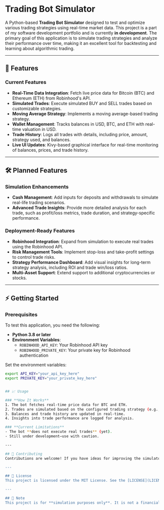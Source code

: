 # Trading Bot Simulator

A Python-based **Trading Bot Simulator** designed to test and optimize various trading strategies using real-time market data. This project is a part of my software development portfolio and is currently **in development**. The primary goal of this application is to simulate trading strategies and analyze their performance over time, making it an excellent tool for backtesting and learning about algorithmic trading.

---

## 🚀 Features

### **Current Features**
- **Real-Time Data Integration**: Fetch live price data for Bitcoin (BTC) and Ethereum (ETH) from Robinhood's API.
- **Simulated Trades**: Execute simulated BUY and SELL trades based on customizable strategies.
- **Moving Average Strategy**: Implements a moving average-based trading strategy.
- **Wallet Management**: Tracks balances in USD, BTC, and ETH with real-time valuation in USD.
- **Trade History**: Logs all trades with details, including price, amount, strategy used, and balances.
- **Live UI Updates**: Kivy-based graphical interface for real-time monitoring of balances, prices, and trade history.

---

## 🛠️ Planned Features

### **Simulation Enhancements**
- **Cash Management**: Add inputs for deposits and withdrawals to simulate real-life trading scenarios.
- **Advanced Trade Insights**: Provide more detailed analysis for each trade, such as profit/loss metrics, trade duration, and strategy-specific performance.

### **Deployment-Ready Features**
- **Robinhood Integration**: Expand from simulation to execute real trades using the Robinhood API.
- **Risk Management Tools**: Implement stop-loss and take-profit settings to control trade risks.
- **Strategy Performance Dashboard**: Add visual insights for long-term strategy analysis, including ROI and trade win/loss ratios.
- **Multi-Asset Support**: Extend support to additional cryptocurrencies or stocks.

---

## ⚡ Getting Started

### **Prerequisites**
To test this application, you need the following:
- **Python 3.8 or later**
- **Environment Variables**:
  - `ROBINHOOD_API_KEY`: Your Robinhood API key
  - `ROBINHOOD_PRIVATE_KEY`: Your private key for Robinhood authentication

Set the environment variables:
```bash
export API_KEY="your_api_key_here"
export PRIVATE_KEY="your_private_key_here"


## 📈 Usage

### **How It Works**
1. The bot fetches real-time price data for BTC and ETH.
2. Trades are simulated based on the configured trading strategy (e.g., moving average crossover).
3. Balances and trade history are updated in real-time.
4. Insights into trade performance are logged for analysis.

### **Current Limitations**
- The bot **does not execute real trades** (yet).
- Still under development—use with caution.

---

## 🤝 Contributing
Contributions are welcome! If you have ideas for improving the simulator or additional features you'd like to see, feel free to open an issue or create a pull request.

---

## 📜 License
This project is licensed under the MIT License. See the [LICENSE](LICENSE) file for details.

---

## 📝 Note
This project is for **simulation purposes only**. It is not a financial product, and I am not responsible for any losses incurred if this code is adapted for real trading.
